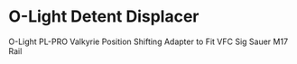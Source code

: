 # O-Light Detent Displacer
O-Light PL-PRO Valkyrie Position Shifting Adapter to Fit VFC Sig Sauer M17 Rail
